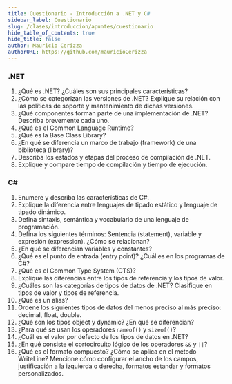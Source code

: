 ```yaml
---
title: Cuestionario - Introducción a .NET y C#
sidebar_label: Cuestionario
slug: /clases/introduccion/apuntes/cuestionario
hide_table_of_contents: true
hide_title: false
author: Mauricio Cerizza
authorURL: https://github.com/mauricioCerizza
---
```


### .NET
1. ¿Qué es .NET? ¿Cuáles son sus principales características?
2. ¿Cómo se categorizan las versiones de .NET? Explique su relación con las políticas de soporte y mantenimiento de dichas versiones.
3. ¿Qué componentes forman parte de una implementación de .NET? Describa brevemente cada uno.
4. ¿Qué es el Common Language Runtime?
5. ¿Qué es la Base Class Library?
6. ¿En qué se diferencia un marco de trabajo (framework) de una biblioteca (library)?
7. Describa los estados y etapas del proceso de compilación de .NET.
8. Explique y compare tiempo de compilación y tiempo de ejecución.

### C#
1. Enumere y describa las características de C#.
2. Explique la diferencia entre lenguajes de tipado estático y lenguaje de tipado dinámico. 
3. Defina sintaxis, semántica y vocabulario de una lenguaje de programación. 
4. Defina los siguientes términos: Sentencia (statement), variable y expresión (expression). ¿Cómo se relacionan?
5. ¿En qué se diferencian variables y constantes?
6. ¿Qué es el punto de entrada (entry point)? ¿Cuál es en los programas de C#?
7. ¿Qué es el Common Type System (CTS)?
8. Explique las diferencias entre los tipos de referencia y los tipos de valor.
9. ¿Cuáles son las categorías de tipos de datos de .NET? Clasifique en tipos de valor y tipos de referencia.
10. ¿Qué es un alias? 
11. Ordene los siguientes tipos de datos del menos preciso al más preciso: decimal, float, double.
12. ¿Qué son los tipos object y dynamic? ¿En qué se diferencian?
13. ¿Para qué se usan los operadores `nameof()` y `sizeof()`?
14. ¿Cuál es el valor por defecto de los tipos de datos en .NET?
15. ¿En qué consiste el cortocircuito lógico de los operadores `&&` y `||`?
16. ¿Qué es el formato compuesto? ¿Cómo se aplica en el método WriteLine? Mencione cómo configurar el ancho de los campos, justificación a la izquierda o derecha, formatos estandar y formatos personalizados.   